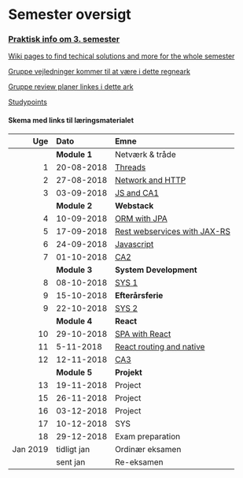 # Semester oversigt

### [Praktisk info om 3. semester](Praktisk.md)  
[Wiki pages to find techical solutions and more for the whole semester](https://github.com/datsoftlyngby/dat3sem2018Fall/wiki)  

[Gruppe vejledninger kommer til at være i dette regneark](https://docs.google.com/spreadsheets/d/1m44DXpp-kcUK2TMKmlDDL9N68IFPyxuSx_L6Q7ZfAo4/edit?usp=sharing)  

[Gruppe review planer linkes i dette ark](https://docs.google.com/spreadsheets/d/1gA2Ku3t56CMy0B2VonyG79hPiphDJZvcOgdc-EPyXnM/edit?usp=sharing)  

[Studypoints](https://studypoints.dk/)

#### Skema med links til læringsmaterialet


|      Uge | Dato        | Emne                                     |
| -------: | :---------- | :--------------------------------------- |
|          | **Module 1** | Netværk & tråde |
|        1 | 20-08-2018  | [Threads](Modul1/Week1/README.md) |
|        2 | 27-08-2018  | [Network and HTTP](Modul1/Week2/README.md)                    |
|        3 | 03-09-2018  | [JS and CA1](Modul1/Week3/README.md)                    |
|          | **Module 2** | **Webstack**                             |
|        4 | 10-09-2018  | [ORM with JPA](Modul2/Week1/README.md) |
|        5 | 17-09-2018  | [Rest webservices with JAX-RS](Modul2/Week2/README.md) |
|        6 | 24-09-2018  | [Javascript](Modul2/Week3/README.md)  |
|        7 | 01-10-2018  | [CA2](Modul2/Week4/README.md)|
|          | **Module 3** | **System Development**     |
|		  8 | 08-10-2018 | [SYS 1](Modul4/Week1_Sys1/README.md) |
|		  9 | 15-10-2018 | **Efterårsferie**|
|		  9 | 22-10-2018 | [SYS 2](Modul4/Week2_Sys2/README.md)|
|          | **Module 4** | **React**   |
|       10 | 29-10-2018  | [SPA with React](Modul3/React1/README.md)|
|       11 | 5-11-2018  | [React routing and native](Modul3/React2/README.md) |
|       12 | 12-11-2018  | [CA3](Modul3/Week3/README.md) |
|          | **Module 5** | **Projekt**    |
|       13 | 19-11-2018  | Project |
|       15 | 26-11-2018  | Project |
|       16 | 03-12-2018  | Project|
|       17 | 10-12-2018  | SYS  |
|       18 | 29-12-2018  | Exam preparation  |
| Jan 2019 | tidligt jan  | Ordinær eksamen |
|          | sent jan    | Re-eksamen        |


